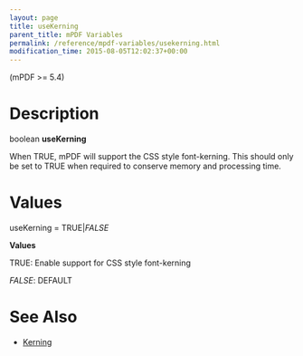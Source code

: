 ```yaml
---
layout: page
title: useKerning
parent_title: mPDF Variables
permalink: /reference/mpdf-variables/usekerning.html
modification_time: 2015-08-05T12:02:37+00:00
---
```


<p>(mPDF &gt;= 5.4)</p>

# Description

<p class="manual_block">boolean <b>useKerning</b></p>
<p>When <span class="smallblock">TRUE</span>, mPDF will support the CSS style <span class="parameter">font-kerning</span>. This should only be set to <span class="smallblock">TRUE</span> when required to conserve memory and processing time.</p>

# Values

<p class="manual_param_dt"><span class="parameter">useKerning</span> = <span class="smallblock">TRUE</span>|<span class="smallblock"><i>FALSE</i></span></p>
<p class="manual_param_dd"><b>Values</b>

<span class="smallblock">TRUE</span>: Enable support for CSS style <span class="parameter">font-kerning</span>

<span class="smallblock"><i>FALSE</i></span>: <span class="smallblock">DEFAULT</span></p>

# See Also

<ul>
<li class="manual_boxlist"><a href="{{ "/what-else-can-i-do/kerning.html" | prepend: site.baseurl }}">Kerning</a> </li>
</ul>
